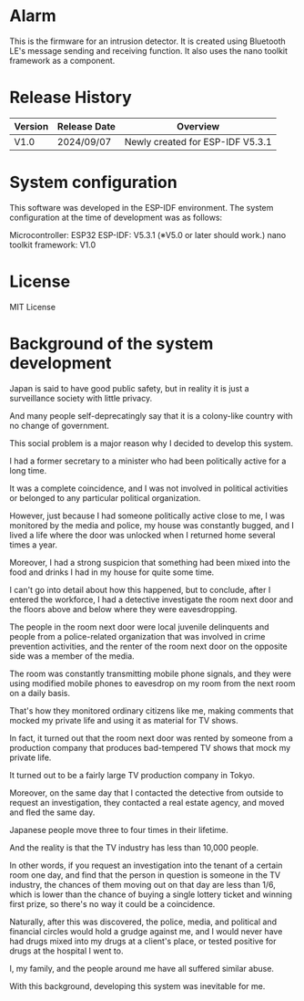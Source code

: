 # Alarm
This is the firmware for an intrusion detector.
It is created using Bluetooth LE's message sending and receiving function.
It also uses the nano toolkit framework as a component.

# Release History

| Version | Release Date | Overview |
| ---- | ---- | ---- |
| V1.0 | 2024/09/07 | Newly created for ESP-IDF V5.3.1 |

# System configuration
This software was developed in the ESP-IDF environment.
The system configuration at the time of development was as follows:

Microcontroller: ESP32
ESP-IDF: V5.3.1 (※V5.0 or later should work.)
nano toolkit framework: V1.0

# License
MIT License

# Background of the system development
Japan is said to have good public safety, but in reality 
it is just a surveillance society with little privacy.

And many people self-deprecatingly say that it is a 
colony-like country with no change of government.

This social problem is a major reason why 
I decided to develop this system.

I had a former secretary to a minister who had been 
politically active for a long time.

It was a complete coincidence, and I was not involved in political 
activities or belonged to any particular political organization.

However, just because I had someone politically active close to me, 
I was monitored by the media and police, my house was constantly bugged, 
and I lived a life where the door was unlocked when I returned home 
several times a year.

Moreover, I had a strong suspicion that something had been mixed into the 
food and drinks I had in my house for quite some time.

I can't go into detail about how this happened, but to conclude, after 
I entered the workforce, I had a detective investigate the room next door 
and the floors above and below where they were eavesdropping.

The people in the room next door were local juvenile delinquents and people 
from a police-related organization that was involved in crime prevention 
activities, and the renter of the room next door on the opposite side was a 
member of the media.

The room was constantly transmitting mobile phone signals, and they were 
using modified mobile phones to eavesdrop on my room from the 
next room on a daily basis.

That's how they monitored ordinary citizens like me, making comments that 
mocked my private life and using it as material for TV shows.

In fact, it turned out that the room next door was rented by someone from a 
production company that produces bad-tempered TV shows that mock my private life.

It turned out to be a fairly large TV production company in Tokyo.

Moreover, on the same day that I contacted the detective from outside to 
request an investigation, they contacted a real estate agency, 
and moved and fled the same day.

Japanese people move three to four times in their lifetime.

And the reality is that the TV industry has less than 10,000 people.

In other words, if you request an investigation into the tenant of a 
certain room one day, and find that the person in question is someone 
in the TV industry, the chances of them moving out on that day are 
less than 1/6, which is lower than the chance of buying a single 
lottery ticket and winning first prize, so there's no way it could be a coincidence.

Naturally, after this was discovered, the police, media, and political 
and financial circles would hold a grudge against me, and I would never 
have had drugs mixed into my drugs at a client's place, or tested 
positive for drugs at the hospital I went to.

I, my family, and the people around me have all suffered similar abuse.

With this background, developing this system was inevitable for me.


